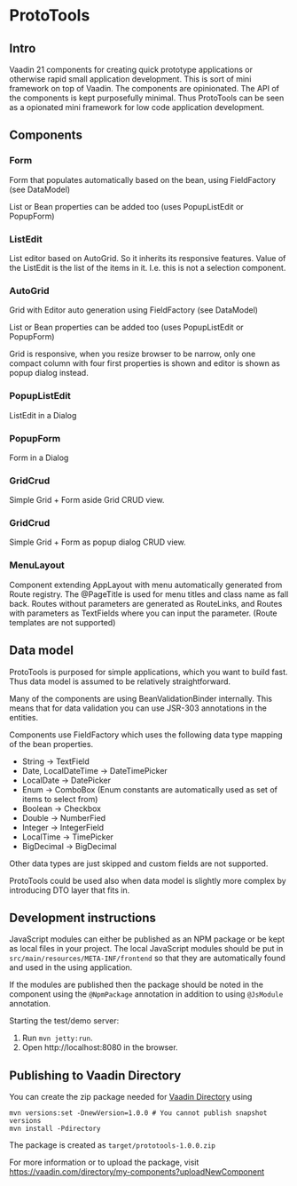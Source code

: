 # ProtoTools

## Intro

Vaadin 21 components for creating quick prototype applications or otherwise 
rapid small application development. This is sort of mini framework on top
of Vaadin. The components are opinionated. The API of the components is kept
purposefully minimal. Thus ProtoTools can be seen as a opionated mini
framework for low code application development.

## Components

### Form<T>

Form that populates automatically based on the bean, using FieldFactory
(see DataModel)

List or Bean properties can be added too (uses PopupListEdit or PopupForm)

### ListEdit<T>

List editor based on AutoGrid. So it inherits its responsive features. Value
of the ListEdit is the list of the items in it. I.e. this is not a selection
component.

### AutoGrid<T>

Grid with Editor auto generation using FieldFactory (see DataModel)

List or Bean properties can be added too (uses PopupListEdit or PopupForm)

Grid is responsive, when you resize browser to be narrow, only one compact column with
four first properties is shown and editor is shown as popup dialog instead.

### PopupListEdit<T>

ListEdit in a Dialog

### PopupForm<T>

Form in a Dialog

### GridCrud<T>

Simple Grid + Form aside Grid CRUD view.

### GridCrud<T>

Simple Grid + Form as popup dialog CRUD view.

### MenuLayout

Component extending AppLayout with menu automatically generated from Route registry.
The @PageTitle is used for menu titles and class name as fall back. Routes without
parameters are generated as RouteLinks, and Routes with parameters as TextFields
where you can input the parameter. (Route templates are not supported)

## Data model

ProtoTools is purposed for simple applications, which you want to build fast.
Thus data model is assumed to be relatively straightforward.

Many of the components are using BeanValidationBinder internally. This means that
for data validation you can use JSR-303 annotations in the entities.

Components use FieldFactory which uses the following data type mapping of the
bean properties.

* String -> TextField
* Date, LocalDateTime -> DateTimePicker
* LocalDate -> DatePicker
* Enum -> ComboBox (Enum constants are automatically used as set of items to select from)
* Boolean -> Checkbox
* Double -> NumberFied
* Integer -> IntegerField
* LocalTime -> TimePicker
* BigDecimal -> BigDecimal

Other data types are just skipped and custom fields are not supported.

ProtoTools could be used also when data model is slightly more complex by introducing
DTO layer that fits in.

## Development instructions

JavaScript modules can either be published as an NPM package or be kept as local 
files in your project. The local JavaScript modules should be put in 
`src/main/resources/META-INF/frontend` so that they are automatically found and 
used in the using application.

If the modules are published then the package should be noted in the component 
using the `@NpmPackage` annotation in addition to using `@JsModule` annotation.


Starting the test/demo server:
1. Run `mvn jetty:run`.
2. Open http://localhost:8080 in the browser.

## Publishing to Vaadin Directory

You can create the zip package needed for [Vaadin Directory](https://vaadin.com/directory/) using
```
mvn versions:set -DnewVersion=1.0.0 # You cannot publish snapshot versions 
mvn install -Pdirectory
```

The package is created as `target/prototools-1.0.0.zip`

For more information or to upload the package, visit https://vaadin.com/directory/my-components?uploadNewComponent
